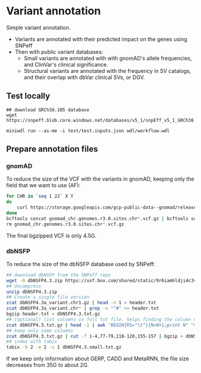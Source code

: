 # Variant annotation

Simple variant annotation.

- Variants are annotated with their predicted impact on the genes using SNPeff
- Then with public variant databases:
    - Small variants are annotated with with gnomAD's allele frequencies, and ClinVar's clinical significance.
    - Structural variants are annotated with the frequency in SV catalogs, and their overlap with dbVar clinical SVs, or DGV.

## Test locally

```
## download GRCh38.105 database
wget https://snpeff.blob.core.windows.net/databases/v5_1/snpEff_v5_1_GRCh38.105.zip

miniwdl run --as-me -i test/test.inputs.json wdl/workflow.wdl
```

## Prepare annotation files

### gnomAD

To reduce the size of the VCF with the variants in gnomAD, keeping only the field that we want to use (AF):

```sh
for CHR in `seq 1 22` X Y
do
    curl https://storage.googleapis.com/gcp-public-data--gnomad/release/3.0/vcf/genomes/gnomad.genomes.r3.0.sites.chr${CHR}.vcf.bgz | zcat | bcftools annotate -x ^INFO/AF,ID,FILTER,QUAL -e 'FILTER~"AC0"' -Oz -o gnomad_chr.genomes.r3.0.sites.chr${CHR}.vcf.gz
done
bcftools concat gnomad_chr.genomes.r3.0.sites.chr*.vcf.gz | bcftools sort -Oz -o gnomad.genomes.r3.0.sites.small.vcf.bgz -m 3G
rm gnomad_chr.genomes.r3.0.sites.chr*.vcf.gz
```

The final bgzipped VCF is only 4.5G. 

### dbNSFP

To reduce the size of the dbNSFP database used by SNPeff:

```sh
## download dbNSFP from the SNPeff repo
wget -O dbNSFP4.3.zip https://usf.box.com/shared/static/9r6iamhldji4c3vodwebh3947vgrvsng
## Uncompress
unzip dbNSFP4.3.zip
## Create a single file version
zcat dbNSFP4.3a_variant.chr1.gz | head -n 1 > header.txt
zcat dbNSFP4.3a_variant.chr* | grep -v "^#" >> header.txt
bgzip header.txt > dbNSFP4.3.txt.gz
## (optional) list columns in full txt file. helps finding the column numbers 
zcat dbNSFP4.3.txt.gz | head -1 | awk 'BEGIN{RS="\t"}{N=N+1;print N" "$0}' | less
## keep only some columns
zcat dbNSFP4.3.txt.gz | cut -f 1-4,77-79,118-120,155-157 | bgzip > dbNSFP4.3.small.txt.gz
## index with tabix
tabix -b 2 -e 2 -s 1 dbNSFP4.3.small.txt.gz
```

If we keep only information about GERP, CADD and MetaRNN, the file size decreases from 35G to about 2G.
